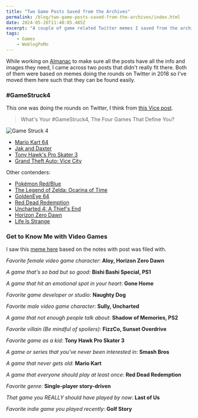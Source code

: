 ```yaml
---
title: "Two Game Posts Saved from the Archives"
permalink: /blog/two-game-posts-saved-from-the-archives/index.html
date: 2024-05-26T11:40:05.485Z
excerpt: "A couple of game related Twitter memes I saved from the archives"
tags:
    - Games
    - WeblogPoMo
---
```


While working on [Almanac](/almanac) to make sure all the posts have all the info and images they need, I came across two posts that didn't really fit there. Both of them were based on memes doing the rounds on Twitter in 2018 so I've moved them here such that they can be found easily.

### #GameStruck4

This one was doing the rounds on Twitter, I think from [this Vice post](https://www.vice.com/en/article/j5a4ay/whats-your-gamestruck4-the-four-games-that-define-you).

> What's Your #GameStruck4, The Four Games That Define You?

![Game Struck 4](https://cdn.rknight.me/almanac/game-struck-4.jpg)

- [Mario Kart 64](https://en.wikipedia.org/wiki/Mario_Kart_64)
- [Jak and Daxter](https://en.wikipedia.org/wiki/Jak_and_Daxter)
- [Tony Hawk's Pro Skater 3](https://en.wikipedia.org/wiki/Tony_Hawk%27s_Pro_Skater_3)
- [Grand Theft Auto: Vice City](https://en.wikipedia.org/wiki/Grand_Theft_Auto:_Vice_City)

Other contenders:

- [Pokémon Red/Blue](https://en.wikipedia.org/wiki/Pok%C3%A9mon_Red_and_Blue)
- [The Legend of Zelda: Ocarina of Time](https://en.wikipedia.org/wiki/The_Legend_of_Zelda:_Ocarina_of_Time)
- [GoldenEye 64](https://en.wikipedia.org/wiki/GoldenEye_007_(1997_video_game))
- [Red Dead Redemption](https://en.wikipedia.org/wiki/Red_Dead_Redemption)
- [Uncharted 4: A Thief's End](https://en.wikipedia.org/wiki/Uncharted_4:_A_Thief%27s_End)
- [Horizon Zero Dawn](https://en.wikipedia.org/wiki/Horizon_Zero_Dawn)
- [Life Is Strange](https://en.wikipedia.org/wiki/Life_Is_Strange)

### Get to Know Me with Video Games

I saw this [meme here](https://twitter.com/scott_riley/status/1102608742938488835) based on the notes with post was filed with.

_Favorite female video game character_: **Aloy, Horizon Zero Dawn**

_A game that's so bad but so good_: **Bishi Bashi Special, PS1**

_A game that hit an emotional spot in your heart_: **Gone Home**

_Favorite game developer or studio_: **Naughty Dog**

_Favorite male video game character_: **Sully, Uncharted**

_A game that not enough people talk about_: **Shadow of Memories, PS2**

_Favorite villain (Be mindful of spoilers)_: **FizzCo, Sunset Overdrive**

_Favorite game as a kid_: **Tony Hawk Pro Skater 3**

_A game or series that you've never been interested in_: **Smash Bros**

_A game that never gets old_: **Mario Kart**

_A game that everyone should play at least once_: **Red Dead Redemption**

_Favorite genre_: **Single-player story-driven**

_That game you REALLY should have played by now_: **Last of Us**

_Favorite indie game you played recently_: **Golf Story**